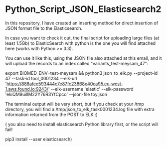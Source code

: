 # Python_Script_JSON_Elasticsearch2
 In this repository, I have created an inserting method for direct insertion of JSON format file to the Elasticsearch. 

In case you want to check it out, the final script for uploading large files (at least 1.5Gb) to ElasticSearch with python is the one you will find attached here (works with Python >= 3.3).

You can use it like this, using the JSON file also attached at this email, and it will upload the records to an index called "variants_test-meysam_47":

export BIOMED_ENV=test-meysam && python3 json_to_elk.py --project-id 47 --task-id tool_0001234 --elk-url 'https://888afce593444c7e87fc23868e40ca95.eu-west-1.aws.found.io:9243/' --elk-username 'elastic' --elk-password 'ekiQM9uillM22Y76R3YfCpco' --json-file toy.json
 
The terminal output will be very short, but if you check at your /tmp directory, you will find a /tmp/json_to_elk_task0001234.log file with extra information returned from the POST to ELK :)


( you also need to install elasticsearch Python library first, or the script will fail!

pip3 install --user elasticsearch)
